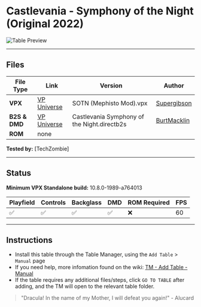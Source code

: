 # Castlevania - Symphony of the Night (Original 2022)

![Table Preview](../../images/vpx-castlevaniasotn.jpg)

---

## Files
| File Type | Link | Version | Author | 
|-----------|--------|----------|--------------|
| **VPX** | [VP Universe](https://vpuniverse.com/files/file/11454-sotn-mephisto-mod/) | SOTN (Mephisto Mod).vpx | [Supergibson](https://vpuniverse.com/profile/48714-supergibson/) |
| **B2S & DMD** | [VP Universe](https://vpuniverse.com/files/file/11462-castlevania-symphony-of-the-night-backglass/) | Castlevania Symphony of the Night.directb2s | [BurtMacklin](https://vpuniverse.com/profile/39250-burtmacklin/) |
| **ROM** | none |  |  |

**Tested by:** [TechZombie]

---

## Status 

**Minimum VPX Standalone build:** 10.8.0-1989-a764013

| Playfield | Controls | Backglass | DMD | ROM Required | FPS | 
|-----------|----------|-----------|-----|--------------|-----|
| :white_check_mark: | :white_check_mark: | :white_check_mark: | :white_check_mark: | :x: | 60 |

---

## Instructions

- Install this table through the Table Manager, using the `Add Table` > `Manual` page
- If you need help, more infomation found on the wiki: [TM - Add Table - Manual](https://github.com/LegendsUnchained/vpx-standalone-alp4k/wiki/%5B04%5D-%F0%9F%A7%A1-TM-%E2%80%90-Other-Features#add-table---manual)
- If the table requires any additional files/steps, click `GO TO TABLE` after adding, and the TM will open to the relevant table folder.
> "Dracula! In the name of my Mother, I will defeat you again!" - Alucard

